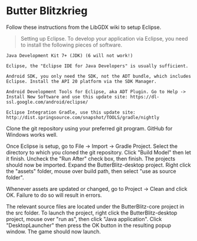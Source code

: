 # Butter Blitzkrieg

Follow these instructions from the LibGDX wiki to setup Eclipse.

>Setting up Eclipse.
>To develop your application via Eclipse, you need to install the following pieces of software.

    Java Development Kit 7+ (JDK) (6 will not work!)
    
    Eclipse, the "Eclipse IDE for Java Developers" is usually sufficient.
    
    Android SDK, you only need the SDK, not the ADT bundle, which includes Eclipse. Install the API 20 platform via the SDK Manager.
    
    Android Development Tools for Eclipse, aka ADT Plugin. Go to Help -> Install New Software and use this update site: https://dl-ssl.google.com/android/eclipse/
    
    Eclipse Integration Gradle, use this update site: http://dist.springsource.com/snapshot/TOOLS/gradle/nightly

Clone the git repository using your preferred git program. GitHub for Windows works well.

Once Eclipse is setup, go to File -> Import -> Gradle Project. Select the directory to which you cloned the git repository. Click "Build Model" then let it finish. Uncheck the "Run After" check box, then finish. The projects should now be imported. Expand the ButterBlitz-desktop project. Right click the "assets" folder, mouse over build path, then select "use as source folder".

Whenever assets are updated or changed, go to Project -> Clean and click OK. Failure to do so will result in errors.

The relevant source files are located under the ButterBlitz-core project in the src folder. To launch the project, right click the ButterBlitz-desktop project, mouse over "run as", then click "Java application". Click "DesktopLauncher" then press the OK button in the resulting popup window. The game should now launch.
